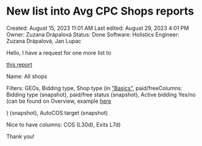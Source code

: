 # New list into Avg CPC Shops reports

Created: August 15, 2023 11:01 AM
Last edited: August 29, 2023 4:01 PM
Owner: Zuzana Drápalová
Status: Done
Software: Holistics
Engineer: Zuzana Drápalová, Jan Lupac

Hello, I have a request for one more list to

[this report](https://tableau.glami.info/#/views/AutoCOSSmartCOSguarantee/AutoCOSCOSvs_target?:iid=2)

Name: All shops

Filters: GEOs, Bidding type, Shop type (in ["Basics"](https://www.glami.cz/klarka/provider/details/8443/), paid/freeColumns: Bidding type (snapshot), paid/free status (snapshot), Active bidding Yes/no (can be found on Overview, example [here](https://www.glami.cz/klarka/data-provider/detail/8443/)

) (snapshot), AutoCOS target (snapshot)

Nice to have columns: COS (L30d), Exits L7d)

Thank you!